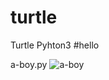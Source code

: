 # turtle
Turtle Pyhton3
#hello

a-boy.py
![a-boy](https://user-images.githubusercontent.com/82286974/126048806-6e38bf67-3ec3-420b-bdfa-139df5588249.png)

